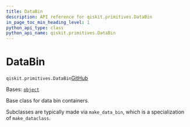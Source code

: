 ```yaml
---
title: DataBin
description: API reference for qiskit.primitives.DataBin
in_page_toc_min_heading_level: 1
python_api_type: class
python_api_name: qiskit.primitives.DataBin
---
```


# DataBin

<span id="qiskit.primitives.DataBin" />

`qiskit.primitives.DataBin`[GitHub](https://github.com/qiskit/qiskit/tree/stable/1.0/qiskit/primitives/containers/data_bin.py "view source code")

Bases: [`object`](https://docs.python.org/3/library/functions.html#object "(in Python v3.12)")

Base class for data bin containers.

Subclasses are typically made via `make_data_bin`, which is a specialization of `make_dataclass`.

